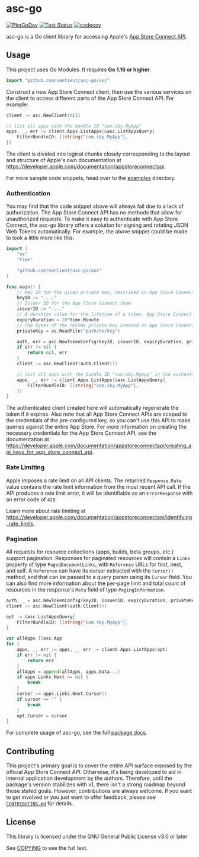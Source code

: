 # asc-go

[![PkgGoDev](https://pkg.go.dev/badge/github.com/sentient/asc-go/asc)](https://pkg.go.dev/github.com/sentient/asc-go/asc)
[![Test Status](https://github.com/sentient/asc-go/workflows/Run%20Tests/badge.svg)](https://github.com/sentient/asc-go/actions?query=workflow%253A%2522Run+Tests%2522)
[![codecov](https://codecov.io/gh/cidertool/asc-go/branch/main/graph/badge.svg)](https://codecov.io/gh/cidertool/asc-go)

asc-go is a Go client library for accessing Apple's [App Store Connect API](https://developer.apple.com/documentation/appstoreconnectapi).

## Usage

This project uses Go Modules. It requires **Go 1.16 or higher**.

```go
import "github.com/sentient/asc-go/asc"
```

Construct a new App Store Connect client, then use the various services on the client to access different parts of the App Store Connect API. For example:

```go
client := asc.NewClient(nil)

// list all apps with the bundle ID "com.sky.MyApp"
apps, _, err := client.Apps.ListApps(&asc.ListAppsQuery{
    FilterBundleID: []string{"com.sky.MyApp"},
})
```

The client is divided into logical chunks closely corresponding to the layout and structure of Apple's own documentation at <https://developer.apple.com/documentation/appstoreconnectapi>.

For more sample code snippets, head over to the [examples](https://github.com/sentient/asc-go/tree/main/examples) directory.

### Authentication

You may find that the code snippet above will always fail due to a lack of authorization. The App Store Connect API has no methods that allow for unauthorized requests. To make it easy to authenticate with App Store Connect, the asc-go library offers a solution for signing and rotating JSON Web Tokens automatically. For example, the above snippet could be made to look a little more like this:

```go
import (
    "os"
    "time"

    "github.com/sentient/asc-go/asc"
)

func main() {
    // Key ID for the given private key, described in App Store Connect
    keyID := "...."
    // Issuer ID for the App Store Connect team
    issuerID := "...."
    // A duration value for the lifetime of a token. App Store Connect does not accept a token with a lifetime of longer than 20 minutes
    expiryDuration = 20*time.Minute
    // The bytes of the PKCS#8 private key created on App Store Connect. Keep this key safe as you can only download it once.
    privateKey = os.ReadFile("path/to/key")

    auth, err = asc.NewTokenConfig(keyID, issuerID, expiryDuration, privateKey)
    if err != nil {
        return nil, err
    }
    client := asc.NewClient(auth.Client())

    // list all apps with the bundle ID "com.sky.MyApp" in the authenticated user's team
    apps, _, err := client.Apps.ListApps(&asc.ListAppsQuery{
        FilterBundleID: []string{"com.sky.MyApp"},
    })
}
```

The authenticated client created here will automatically regenerate the token if it expires. Also note that all App Store Connect APIs are scoped to the credentials of the pre-configured key, so you can't use this API to make queries against the entire App Store. For more information on creating the necessary credentials for the App Store Connect API, see the documentation at <https://developer.apple.com/documentation/appstoreconnectapi/creating_api_keys_for_app_store_connect_api>.

### Rate Limiting

Apple imposes a rate limit on all API clients. The returned `Response.Rate` value contains the rate limit information from the most recent API call. If the API produces a rate limit error, it will be identifiable as an `ErrorResponse` with an error code of `429`.

Learn more about rate limiting at <https://developer.apple.com/documentation/appstoreconnectapi/identifying_rate_limits>.

### Pagination

All requests for resource collections (apps, builds, beta groups, etc.) support pagination. Responses for paginated resources will contain a `Links` property of type `PagedDocumentLinks`, with `Reference` URLs for first, next, and self. A `Reference` can have its cursor extracted with the `Cursor()` method, and that can be passed to a query param using its `Cursor` field. You can also find more information about the per-page limit and total count of resources in the response's `Meta` field of type `PagingInformation`.

```go
auth, _ = asc.NewTokenConfig(keyID, issuerID, expiryDuration, privateKey)
client := asc.NewClient(auth.Client())

opt := &asc.ListAppsQuery{
    FilterBundleID: []string{"com.sky.MyApp"},
}

var allApps []asc.App
for {
    apps, _, err := apps, _, err := client.Apps.ListApps(opt)
	if err != nil {
		return err
	}
	allApps = append(allApps, apps.Data...)
    if apps.Links.Next == nil {
        break
    }
    cursor := apps.Links.Next.Cursor()
    if cursor == "" {
        break
    }
    opt.Cursor = cursor
}
```

For complete usage of asc-go, see the full [package docs](https://pkg.go.dev/github.com/sentient/asc-go/asc).

## Contributing

This project's primary goal is to cover the entire API surface exposed by the official App Store Connect API. Otherwise, it's being developed to aid in internal application development by the authors. Therefore, until the package's version stabilizes with v1, there isn't a strong roadmap beyond those stated goals. However, contributions are always welcome. If you want to get involved or you just want to offer feedback, please see [`CONTRIBUTING.md`](https://github.com/sentient/.github/blob/main/CONTRIBUTING.md) for details.

## License

This library is licensed under the GNU General Public License v3.0 or later

See [COPYING](./COPYING) to see the full text.
